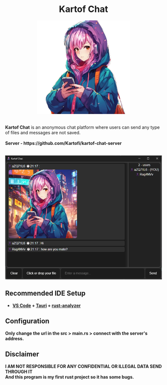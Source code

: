 <center><b><h1>Kartof Chat</h1></b></center>

<p align="center"><img width="300px" src="./imgs/icon.png"></p>
<br>
<b>Kartof Chat</b> is an anonymous chat platform where users can send any type of files and messages are not saved.
<br><br>
<b>Server - https://github.com/Kartofi/kartof-chat-server
<br><br>
<p aling="center"><img width="600px" src="./imgs/screenshot.png"></p>

## Recommended IDE Setup

- [VS Code](https://code.visualstudio.com/) + [Tauri](https://marketplace.visualstudio.com/items?itemName=tauri-apps.tauri-vscode) + [rust-analyzer](https://marketplace.visualstudio.com/items?itemName=rust-lang.rust-analyzer)

## Configuration

Only change the url in the src > main.rs > connect with the server's address.

## Disclaimer

<b>
I AM NOT RESPONSIBLE FOR ANY CONFIDENTIAL OR ILLEGAL DATA SEND THROUGH IT</b>
<br>
And this program is my first rust project so it has some bugs.
